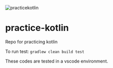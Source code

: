 ![practicekotlin](https://github.com/deanagan/practice-kotlin/workflows/practicekotlin/badge.svg)
# practice-kotlin
Repo for practicing kotlin


To run test:
`gradlew clean build test`

These codes are tested in a vscode environment.

